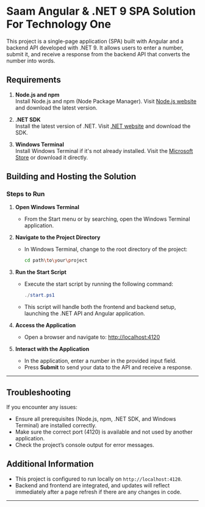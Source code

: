 # Saam Angular & .NET 9 SPA Solution For Technology One

This project is a single-page application (SPA) built with Angular and a backend API developed with .NET 9. It allows users to enter a number, submit it, and receive a response from the backend API that converts the number into words.


## Requirements

1. **Node.js and npm**  
   Install Node.js and npm (Node Package Manager). Visit [Node.js website](https://nodejs.org/) and download the latest version.

2. **.NET SDK**  
   Install the latest version of .NET. Visit [.NET website](https://dotnet.microsoft.com/download) and download the SDK.

3. **Windows Terminal**  
   Install Windows Terminal if it's not already installed. Visit the [Microsoft Store](https://aka.ms/terminal) or download it directly.

## Building and Hosting the Solution

### Steps to Run

1. **Open Windows Terminal**
   - From the Start menu or by searching, open the Windows Terminal application.

2. **Navigate to the Project Directory**
   - In Windows Terminal, change to the root directory of the project:
     ```bash
     cd path\to\your\project
     ```

3. **Run the Start Script**
   - Execute the start script by running the following command:
     ```powershell
     ./start.ps1
     ```
   - This script will handle both the frontend and backend setup, launching the .NET API and Angular application.

4. **Access the Application**
   - Open a browser and navigate to: [http://localhost:4120](http://localhost:4120)

5. **Interact with the Application**
   - In the application, enter a number in the provided input field.
   - Press **Submit** to send your data to the API and receive a response.

---

## Troubleshooting

If you encounter any issues:

- Ensure all prerequisites (Node.js, npm, .NET SDK, and Windows Terminal) are installed correctly.
- Make sure the correct port (4120) is available and not used by another application.
- Check the project’s console output for error messages.

## Additional Information

- This project is configured to run locally on `http://localhost:4120`.
- Backend and frontend are integrated, and updates will reflect immediately after a page refresh if there are any changes in code.

---
